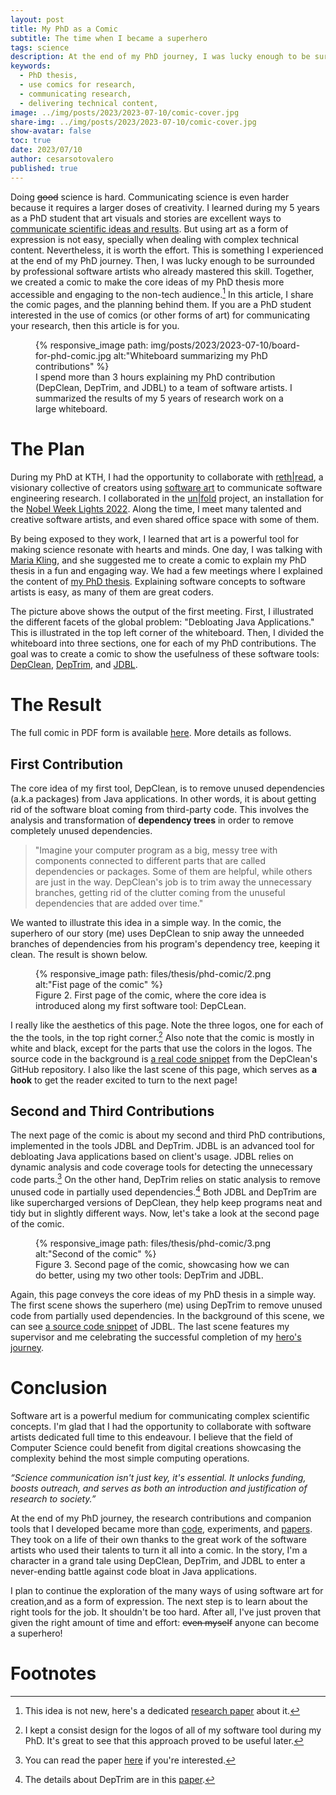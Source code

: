 ```yaml
---
layout: post
title: My PhD as a Comic
subtitle: The time when I became a superhero
tags: science
description: At the end of my PhD journey, I was lucky enough to be surrounded by professional software artists. Together, we created a comic to make the ideas of my PhD thesis more accessible and engaging to the non-tech audience. In this article, I share the comic and the story behind it.
keywords:
  - PhD thesis,
  - use comics for research,
  - communicating research,
  - delivering technical content,
image: ../img/posts/2023/2023-07-10/comic-cover.jpg
share-img: ../img/posts/2023/2023-07-10/comic-cover.jpg
show-avatar: false
toc: true
date: 2023/07/10
author: cesarsotovalero
published: true
---
```


Doing ~~good~~ science is hard.
Communicating science is even harder because it requires a larger doses of creativity.
I learned during my 5 years as a PhD student that art visuals and stories are excellent ways to [communicate scientific ideas and results](../blog/how-to-give-a-great-technical-presentation.html).
But using art as a form of expression is not easy, specially when dealing with complex technical content.
Nevertheless, it is worth the effort.
This is something I experienced at the end of my PhD journey.
Then, I was lucky enough to be surrounded by professional software artists who already mastered this skill.
Together, we created a comic to make the core ideas of my PhD thesis more accessible and engaging to the non-tech audience.[^4]
In this article, I share the comic pages, and the planning behind them.
If you are a PhD student interested in the use of comics (or other forms of art) for communicating your research, then this article is for you.

<figure class="jb_picture">
  {% responsive_image path: img/posts/2023/2023-07-10/board-for-phd-comic.jpg alt:"Whiteboard summarizing my PhD contributions" %}
  <figcaption class="stroke"> 
    I spend more than 3 hours explaining my PhD contribution (DepClean, DepTrim, and JDBL) to a team of software artists. I summarized the results of my 5 years of research work on a large whiteboard.
  </figcaption>
</figure>

# The Plan

During my PhD at KTH, I had the opportunity to collaborate with [reth&#124;read](https://rethread.art/), a visionary collective of creators using [software art](https://en.wikipedia.org/wiki/Software_art) to communicate software engineering research.
I collaborated in the [un&#124;fold](https://rethread.art/projects/unfold.html) project, an  installation for the [Nobel Week Lights 2022](https://nobelweeklights.se/?lang=en).
Along the time, I meet many talented and creative software artists, and even shared office space with some of them.

By being exposed to they work, I learned that art is a powerful tool for making science resonate with hearts and minds.
One day, I was talking with [Maria Kling](https://www.linkedin.com/in/maria-euler-art-science-design/), and she suggested me to create a comic to explain my PhD thesis in a fun and engaging way.
We had a few meetings where I explained the content of [my PhD thesis](../files/thesis/cesar-fulltext.pdf).
Explaining software concepts to software artists is easy, as many of them are great coders.

The picture above shows the output of the first meeting.
First, I illustrated the different facets of the global problem: "Debloating Java Applications."
This is illustrated in the top left corner of the whiteboard.
Then, I divided the whiteboard into three sections, one for each of my PhD contributions.
The goal was to create a comic to show the usefulness of these software tools: [<i class="fab fa-github"></i> DepClean](https://github.com/ASSERT-KTH/depclean), [<i class="fab fa-github"></i> DepTrim](https://github.com/ASSERT-KTH/deptrim), and [<i class="fab fa-github"></i> JDBL](https://github.com/ASSERT-KTH/jdbl).

# The Result

The full comic in PDF form is available [here](../files/thesis/phd-comic/comicfoldprintpagesreorderedadjusted.pdf).
More details as follows.

## First Contribution

The core idea of my first tool, DepClean, is to remove unused dependencies (a.k.a packages) from Java applications.
In other words, it is about getting rid of the software bloat coming from third-party code.
This involves the analysis and transformation of **dependency trees** in order to remove completely unused dependencies.

> "Imagine your computer program as a big, messy tree with components connected to different parts that are called dependencies or packages. Some of them are helpful, while others are just in the way. DepClean's job is to trim away the unnecessary branches, getting rid of the clutter coming from the unuseful dependencies that are added over time."

We wanted to illustrate this idea in a simple way.
In the comic, the superhero of our story (me) uses DepClean to snip away the unneeded branches of dependencies from his program's dependency tree, keeping it clean.
The result is shown below.

<figure class="jb_picture">
  {% responsive_image path: files/thesis/phd-comic/2.png alt:"Fist page of the comic" %}
  <figcaption class="stroke"> 
    Figure 2.
    First page of the comic, where the core idea is introduced along my first software tool: DepCLean.
  </figcaption>
</figure>

I really like the aesthetics of this page.
Note the three logos, one for each of the the tools, in the top right corner.[^1]
Also note that the comic is mostly in white and black, except for the parts that use the colors in the logos.
The source code in the background is [<i class="fab fa-github"></i> a real code snippet](https://github.com/ASSERT-KTH/depclean/blob/f8a2607178ed48e5843768c3cbc8e60406d63a66/depclean-core/src/main/java/se/kth/depclean/core/analysis/model/ProjectDependencyAnalysis.java#L171-L184) from the DepClean's GitHub repository.
I also like the last scene of this page, which serves as **a hook** to get the reader excited to turn to the next page!

## Second and Third Contributions

The next page of the comic is about my second and third PhD contributions, implemented in the tools JDBL and DepTrim.
JDBL is an advanced tool for debloating Java applications based on client's usage.
JDBL relies on dynamic analysis and code coverage tools for detecting the unnecessary code parts.[^2]
On the other hand, DepTrim relies on static analysis to remove unused code in partially used dependencies.[^3]
Both JDBL and DepTrim are like supercharged versions of DepClean, they help keep programs neat and tidy but in slightly different ways.
Now, let's take a look at the second page of the comic.

<figure class="jb_picture">
  {% responsive_image path: files/thesis/phd-comic/3.png alt:"Second of the comic" %}
  <figcaption class="stroke"> 
    Figure 3.
    Second page of the comic, showcasing how we can do better, using my two other tools: DepTrim and JDBL.
  </figcaption>
</figure>

Again, this page conveys the core ideas of my PhD thesis in a simple way.
The first scene shows the superhero (me) using DepTrim to remove unused code from partially used dependencies.
In the background of this scene, we can see [<i class="fab fa-github"></i> a source code snippet](https://github.com/ASSERT-KTH/jdbl/blob/ed028f68ebfb9c7f1ffce0d1fa32e7d08d68ce2d/jdbl-core/src/main/java/se/kth/castor/jdbl/coverage/JacocoCoverage.java#L200-L213) of JDBL.
The last scene features my supervisor and me celebrating the successful completion of my [hero's journey](https://en.wikipedia.org/wiki/Hero%27s_journey).

# Conclusion

Software art is a powerful medium for communicating complex scientific concepts.
I'm glad that I had the opportunity to collaborate with software artists dedicated full time to this endeavour.
I believe that the field of Computer Science could benefit from digital creations showcasing the complexity behind the most simple computing operations.

<aside class="quote">
    <em>“Science communication isn't just key, it's essential. It unlocks funding, boosts outreach, and serves as both an introduction and justification of research to society.”</em> 
</aside>

At the end of my PhD journey, the research contributions and companion tools that I developed became more than [code](../software.html), experiments, and [papers](../publications.html).
They took on a life of their own thanks to the great work of the software artists who used their talents to turn it all into a comic.
In the story, I'm a character in a grand tale using DepClean, DepTrim, and JDBL to enter a never-ending battle against code bloat in Java applications.

I plan to continue the exploration of the many ways of using software art for creation,and as a form of expression.
The next step is to learn about the right tools for the job.
It shouldn't be too hard.
After all, I've just proven that given the right amount of time and effort: ~~even myself~~ anyone can become a superhero!

# Footnotes

[^1]: I kept a consist design for the logos of all of my software tool during my PhD. It's great to see that this approach proved to be useful later.  

[^2]: You can read the paper [here](https://dl.acm.org/doi/10.1145/3546948) if you're interested.

[^3]: The details about DepTrim are in this [paper](https://arxiv.org/abs/2302.08370).

[^4]: This idea is not new, here's a dedicated [research paper](https://www.mdpi.com/2304-6775/6/3/38) about it.